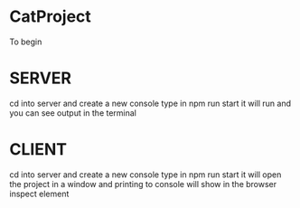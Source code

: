 # CatProject

To begin

# SERVER
cd into server and create a new console
type in
npm run start
it will run and you can see output in the terminal

# CLIENT
cd into server and create a new console
type in
npm run start
it will open the project in a window
and printing to console will show in the browser inspect element

